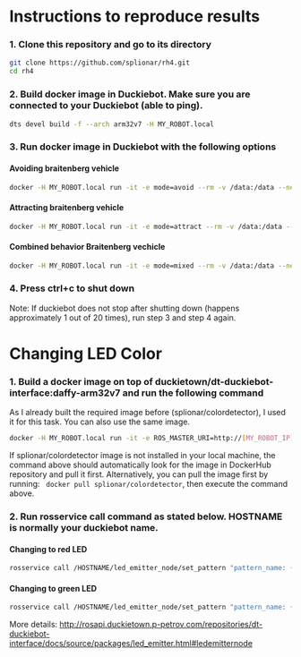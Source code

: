 # Instructions to reproduce results

### 1. Clone this repository and go to its directory
```bash
git clone https://github.com/splionar/rh4.git
cd rh4
```
### 2. Build docker image in Duckiebot. Make sure you are connected to your Duckiebot (able to ping).
```bash
dts devel build -f --arch arm32v7 -H MY_ROBOT.local
```

### 3. Run docker image in Duckiebot with the following options
#### Avoiding braitenberg vehicle
```bash
docker -H MY_ROBOT.local run -it -e mode=avoid --rm -v /data:/data --net=host duckietown/rh4:v1-arm32v7
```
#### Attracting braitenberg vehicle
```bash
docker -H MY_ROBOT.local run -it -e mode=attract --rm -v /data:/data --net=host duckietown/rh4:v1-arm32v7
```
#### Combined behavior Braitenberg vechicle
```bash
docker -H MY_ROBOT.local run -it -e mode=mixed --rm -v /data:/data --net=host duckietown/rh4:v1-arm32v7
```
### 4. Press ctrl+c to shut down
Note: If duckiebot does not stop after shutting down (happens approximately 1 out of 20 times), run step 3 and step 4 again.

# Changing LED Color
### 1. Build a docker image on top of duckietown/dt-duckiebot-interface:daffy-arm32v7 and run the following command
As I already built the required image before (splionar/colordetector), I used it for this task. You can also use the same image.
```bash
docker -H MY_ROBOT.local run -it -e ROS_MASTER_URI=http://[MY_ROBOT_IP]:11311/ -e ROS_IP=http://[MY_LAPTOP_IP]:11311/ splionar/colordetector /bin/bash
```
If splionar/colordetector image is not installed in your local machine, the command above should automatically look for the image in DockerHub repository and pull it first. Alternatively, you can pull the image first by running: ```
docker pull splionar/colordetector```, then execute the command above.

### 2. Run rosservice call command as stated below. HOSTNAME is normally your duckiebot name.
#### Changing to red LED
```bash
rosservice call /HOSTNAME/led_emitter_node/set_pattern "pattern_name: {data: RED}"
```
#### Changing to green LED
```bash
rosservice call /HOSTNAME/led_emitter_node/set_pattern "pattern_name: {data: GREEN}"
```

More details: http://rosapi.duckietown.p-petrov.com/repositories/dt-duckiebot-interface/docs/source/packages/led_emitter.html#ledemitternode
